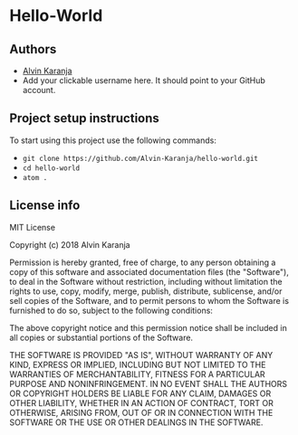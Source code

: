 # Hello-World

## Authors
- [Alvin Karanja](https://github.com/Alvin-Karanja)
- Add your clickable username here. It should point to your GitHub account.

## Project setup instructions
To start using this project use the following commands:

- `git clone https://github.com/Alvin-Karanja/hello-world.git`
- `cd hello-world`
- `atom .`

## License info
MIT License

Copyright (c) 2018  Alvin Karanja

Permission is hereby granted, free of charge, to any person obtaining a copy
of this software and associated documentation files (the "Software"), to deal
in the Software without restriction, including without limitation the rights
to use, copy, modify, merge, publish, distribute, sublicense, and/or sell
copies of the Software, and to permit persons to whom the Software is
furnished to do so, subject to the following conditions:

The above copyright notice and this permission notice shall be included in all
copies or substantial portions of the Software.

THE SOFTWARE IS PROVIDED "AS IS", WITHOUT WARRANTY OF ANY KIND, EXPRESS OR
IMPLIED, INCLUDING BUT NOT LIMITED TO THE WARRANTIES OF MERCHANTABILITY,
FITNESS FOR A PARTICULAR PURPOSE AND NONINFRINGEMENT. IN NO EVENT SHALL THE
AUTHORS OR COPYRIGHT HOLDERS BE LIABLE FOR ANY CLAIM, DAMAGES OR OTHER
LIABILITY, WHETHER IN AN ACTION OF CONTRACT, TORT OR OTHERWISE, ARISING FROM,
OUT OF OR IN CONNECTION WITH THE SOFTWARE OR THE USE OR OTHER DEALINGS IN THE
SOFTWARE.
